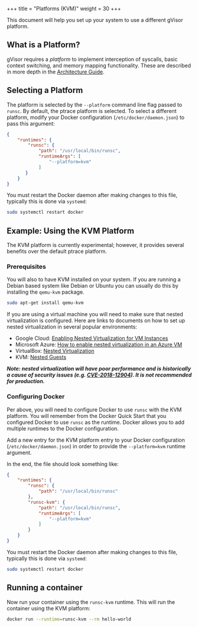 +++
title = "Platforms (KVM)"
weight = 30
+++

This document will help you set up your system to use a different gVisor
platform.

## What is a Platform?

gVisor requires a *platform* to implement interception of syscalls, basic
context switching, and memory mapping functionality. These are described in
more depth in the [Architecture Guide](../../architecture_guide/).

## Selecting a Platform

The platform is selected by the `--platform` command line flag passed to
`runsc`. By default, the ptrace platform is selected. To select a different
platform, modify your Docker configuration (`/etc/docker/daemon.json`) to
pass this argument:

```json
{
    "runtimes": {
        "runsc": {
            "path": "/usr/local/bin/runsc",
            "runtimeArgs": [
                "--platform=kvm"
            ]
       }
    }
}
```

You must restart the Docker daemon after making changes to this file, typically
this is done via `systemd`:

```bash
sudo systemctl restart docker
```

## Example: Using the KVM Platform

The KVM platform is currently experimental; however, it provides several
benefits over the default ptrace platform.

### Prerequisites

You will also to have KVM installed on your system. If you are running a Debian
based system like Debian or Ubuntu you can usually do this by installing the
`qemu-kvm` package.

```bash
sudo apt-get install qemu-kvm
```

If you are using a virtual machine you will need to make sure that nested
virtualization is configured. Here are links to documents on how to set up
nested virtualization in several popular environments:

* Google Cloud: [Enabling Nested Virtualization for VM Instances][nested-gcp]
* Microsoft Azure: [How to enable nested virtualization in an Azure VM][nested-azure]
* VirtualBox: [Nested Virtualization][nested-virtualbox]
* KVM: [Nested Guests][nested-kvm]

***Note: nested virtualization will have poor performance and is historically a
cause of security issues (e.g.
[CVE-2018-12904](https://nvd.nist.gov/vuln/detail/CVE-2018-12904)). It is not
recommended for production.***

### Configuring Docker

Per above, you will need to configure Docker to use `runsc` with the KVM
platform.  You will remember from the Docker Quick Start that you configured
Docker to use `runsc` as the runtime.  Docker allows you to add multiple
runtimes to the Docker configuration.

Add a new entry for the KVM platform entry to your Docker configuration
(`/etc/docker/daemon.json`) in order to provide the `--platform=kvm` runtime
argument.

In the end, the file should look something like:

```json
{
    "runtimes": {
        "runsc": {
            "path": "/usr/local/bin/runsc"
        },
        "runsc-kvm": {
            "path": "/usr/local/bin/runsc",
            "runtimeArgs": [
                "--platform=kvm"
            ]
        }
    }
}
```

You must restart the Docker daemon after making changes to this file, typically
this is done via `systemd`:

```bash
sudo systemctl restart docker
```

## Running a container

Now run your container using the `runsc-kvm` runtime. This will run the
container using the KVM platform:

```bash
docker run --runtime=runsc-kvm --rm hello-world
```

[nested-azure]: https://docs.microsoft.com/en-us/azure/virtual-machines/windows/nested-virtualization
[nested-gcp]: https://cloud.google.com/compute/docs/instances/enable-nested-virtualization-vm-instances
[nested-virtualbox]: https://www.virtualbox.org/manual/UserManual.html#nested-virt
[nested-kvm]: https://www.linux-kvm.org/page/Nested_Guests
